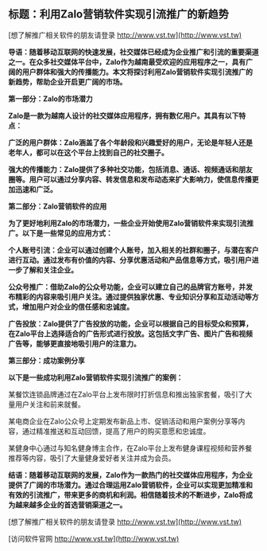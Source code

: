 ## **标题：利用Zalo营销软件实现引流推广的新趋势**

[想了解推广相关软件的朋友请登录 http://www.vst.tw](http://www.vst.tw)

**导语：随着移动互联网的快速发展，社交媒体已经成为企业推广和引流的重要渠道之一。在众多社交媒体平台中，Zalo作为越南最受欢迎的应用程序之一，具有广阔的用户群体和强大的传播能力。本文将探讨利用Zalo营销软件实现引流推广的新趋势，帮助企业开启更广阔的市场。**

**第一部分：Zalo的市场潜力**

**Zalo是一款为越南人设计的社交媒体应用程序，拥有数亿用户。其具有以下特点：**

**广泛的用户群体：Zalo涵盖了各个年龄段和兴趣爱好的用户，无论是年轻人还是老年人，都可以在这个平台上找到自己的社交圈子。**

**强大的传播能力：Zalo提供了多种社交功能，包括消息、通话、视频通话和朋友圈等。用户可以通过分享内容、转发信息和发布动态来扩大影响力，使信息传播更加迅速和广泛。**

**第二部分：Zalo营销软件的应用**

**为了更好地利用Zalo的市场潜力，一些企业开始使用Zalo营销软件来实现引流推广。以下是一些常见的应用方式：**

**个人账号引流：企业可以通过创建个人账号，加入相关的社群和圈子，与潜在客户进行互动。通过发布有价值的内容、分享优惠活动和产品信息等方式，吸引用户进一步了解和关注企业。**

**公众号推广：借助Zalo的公众号功能，企业可以建立自己的品牌官方账号，并发布精彩的内容来吸引用户关注。通过提供独家优惠、专业知识分享和互动活动等方式，增加用户对企业的信任感和忠诚度。**

**广告投放：Zalo提供了广告投放的功能，企业可以根据自己的目标受众和预算，在Zalo平台上选择适合的广告形式进行投放。这包括文字广告、图片广告和视频广告等，能够更直接地吸引用户的注意力。**

**第三部分：成功案例分享**

**以下是一些成功利用Zalo营销软件实现引流推广的案例：**

某餐饮连锁品牌通过在Zalo平台上发布限时打折信息和推出独家套餐，吸引了大量用户关注和前来就餐。

某电商企业在Zalo公众号上定期发布新品上市、促销活动和用户案例分享等内容，通过精准推送和互动回馈，提高了用户的购买意愿和忠诚度。

某健身中心通过与知名健身博主合作，在Zalo平台上发布健身课程视频和营养餐推荐等内容，吸引了大量健身爱好者关注并成为会员。

**结语：随着移动互联网的发展，Zalo作为一款热门的社交媒体应用程序，为企业提供了广阔的市场潜力。通过合理运用Zalo营销软件，企业可以实现更加精准和有效的引流推广，带来更多的商机和利润。相信随着技术的不断进步，Zalo将成为越来越多企业的首选营销渠道之一。**

[想了解推广相关软件的朋友请登录 http://www.vst.tw](http://www.vst.tw)


[访问软件官网 http://www.vst.tw](http://www.vst.tw)
